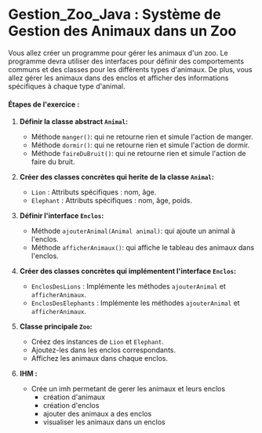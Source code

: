 # Gestion_Zoo_Java : Système de Gestion des Animaux dans un Zoo

Vous allez créer un programme pour gérer les animaux d'un zoo. Le programme devra utiliser des interfaces pour définir des comportements communs et des classes pour les différents types d'animaux. De plus, vous allez gérer les animaux dans des enclos et afficher des informations spécifiques à chaque type d'animal.

#### Étapes de l'exercice :

1. **Définir la classe abstract `Animal`:**
    - Méthode `manger()`: qui ne retourne rien et simule l'action de manger.
    - Méthode `dormir()`: qui ne retourne rien et simule l'action de dormir.
    - Méthode `faireDuBruit()`: qui ne retourne rien et simule l'action de faire du bruit.

2. **Créer des classes concrètes qui herite de la classe `Animal`:**
    - `Lion` : Attributs spécifiques : nom, âge.
    - `Elephant` : Attributs spécifiques : nom, âge, poids.

3. **Définir l'interface `Enclos`:**
    - Méthode `ajouterAnimal(Animal animal)`: qui ajoute un animal à l'enclos.
    - Méthode `afficherAnimaux()`: qui affiche le tableau des animaux dans l'enclos.

4. **Créer des classes concrètes qui implémentent l'interface `Enclos`:**
    - `EnclosDesLions` : Implémente les méthodes `ajouterAnimal` et `afficherAnimaux`.
    - `EnclosDesElephants` : Implémente les méthodes `ajouterAnimal` et `afficherAnimaux`.

5. **Classe principale `Zoo`:**
    - Créez des instances de `Lion` et `Elephant`.
    - Ajoutez-les dans les enclos correspondants.
    - Affichez les animaux dans chaque enclos.

6. **IHM :**
    -  Crée un imh permetant de gerer les animaux et leurs enclos
        - création d'animaux
        - création d'enclos
        - ajouter des animaux a des enclos
        - visualiser les animaux dans un enclos

